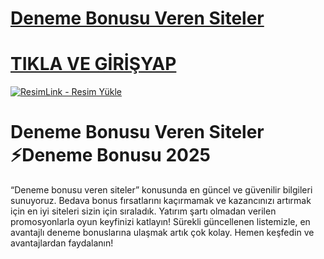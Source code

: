 # <a href="https://l24.im/9RgZNA">Deneme Bonusu Veren Siteler</a>
# <a href="https://l24.im/9RgZNA">TIKLA VE GİRİŞYAP</a>

<a href="https://a.info/piabett" title="ResimLink - Resim Yükle"><img src="https://r.resimlink.com/eki5oS.jpg" title="ResimLink - Resim Yükle" alt="ResimLink - Resim Yükle"></a>

# Deneme Bonusu Veren Siteler ⚡Deneme Bonusu 2025

“Deneme bonusu veren siteler” konusunda en güncel ve güvenilir bilgileri sunuyoruz. Bedava bonus fırsatlarını kaçırmamak ve kazancınızı artırmak için en iyi siteleri sizin için sıraladık. Yatırım şartı olmadan verilen promosyonlarla oyun keyfinizi katlayın! Sürekli güncellenen listemizle, en avantajlı deneme bonuslarına ulaşmak artık çok kolay. Hemen keşfedin ve avantajlardan faydalanın!
